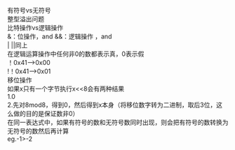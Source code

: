 有符号vs无符号  
整型溢出问题  
比特操作vs逻辑操作  
&：位操作，and
&&：逻辑操作 ，and  
| ||同上  
在逻辑运算操作中任何非0的数都表示真，0表示假  
！0x41-->0x00  
!！0x41-->0x01  
移位操作  
如果x只有一个字节执行x<<8会有两种结果  
1.0  
2.先对8mod8，得到0，然后得到x本身（将移位数字转为二进制，取后3位，这么做的目的是保证数非0）  
在同一表达式中，如果有符号的数和无符号数同时出现，则会把有符号的数转换为无符号的数然后再计算  
eg.-1>-2


